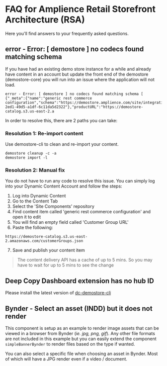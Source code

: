 # FAQ for Amplience Retail Storefront Architecture (RSA)

Here you'll find answers to your frequently asked questions.

## error - Error: [ demostore ] no codecs found matching schema 

If you have had an existing demo store instance for a while and already have content in an account but update the front end of the demostore (demostore-core) you will run into an issue where the application will not load.

```
error - Error: [ demostore ] no codecs found matching schema [ {"_meta":{"name":"generic rest commerce configuration","schema":"https://demostore.amplience.com/site/integration/rest","deliveryKey":"aria/integration/default","deliveryId":"70f79ba2-2ed1-49d5-a1df-6c11da5d2322"},"productURL":"https://demostore-catalog.s3.us-east-2.a
```

In order to resolve this, there are 2 paths you can take:

### Resolution 1: Re-import content
Use demostore-cli to clean and re-import your content.

```
demostore cleanup -c -a
demostore import -l
```

### Resolution 2: Manual fix
You do not have to run any code to resolve this issue. You can simply log into your Dynamic Content Account and follow the steps:

1. Log into Dynamic Content
2. Go to the Content Tab
3. Select the 'Site Components' repository
4. Find content item called 'generic rest commerce configuration' and open it to edit
5. You will find an empty field called 'Customer Group URL'
6. Paste the following: 

`https://demostore-catalog.s3.us-east-2.amazonaws.com/customerGroups.json`

7. Save and publish your content item

> The content delivery API has a cache of up to 5 mins. So you may have to wait for up to 5 mins to see the change

## Deep Copy Dashboard extension has no hub ID

Please install the latest version of [dc-demostore-cli](https://github.com/amplience/dc-demostore-cli)

## Bynder - Select an asset (INDD) but it does not render

This component is setup as an example to render image assets that can be viewed in a browser from Bynder (_ie. jpg, png, gif_). Any other file formats are not included in this example but you can easily extend the component `simpleBannerBynder` to render files based on the type if wanted.

You can also select a specific file when choosing an asset in Bynder. Most of which will have a JPG render even if a video / document.